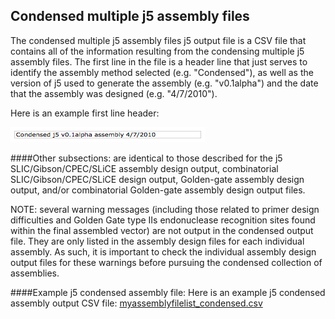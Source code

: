## Condensed multiple j5 assembly files

The condensed multiple j5 assembly files j5 output file is a CSV file that contains all of the information resulting from the condensing multiple j5 assembly files. The first line in the file is a header line that just serves to identify the assembly method selected (e.g. "Condensed"), as well as the version of j5 used to generate the assembly (e.g. "v0.1alpha") and the date that the assembly was designed (e.g. "4/7/2010").

Here is an example first line header:

![](../../images/pastedImage72.png)

####Other subsections:
are identical to those described for the j5 SLIC/Gibson/CPEC/SLiCE assembly design output, combinatorial SLIC/Gibson/CPEC/SLiCE design output, Golden-gate assembly design output, and/or combinatorial Golden-gate assembly design output files.

NOTE: several warning messages (including those related to primer design difficulties and Golden Gate type IIs endonuclease recognition sites found within the final assembled vector) are not output in the condensed output file. They are only listed in the assembly design files for each individual assembly. As such, it is important to check the individual assembly design output files for these warnings before pursuing the condensed collection of assemblies.

####Example j5 condensed assembly file:
Here is an example j5 condensed assembly output CSV file: [myassemblyfilelist_condensed.csv](../../documents/myassemblyfilelist_co3.csv)
